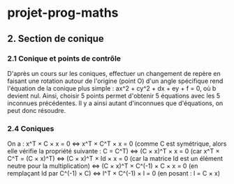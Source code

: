 # projet-prog-maths

## 2. Section de conique
### 2.1 Conique et points de contrôle
D'après un cours sur les coniques, effectuer un changement de repère en faisant une rotation autour de l'origine (point O) d'un angle spécifique rend           l'équation de la conique plus simple : ax^2 + cy^2 + dx + ey + f = 0, où b devient nul. Ainsi, choisir 5 points permet d'obtenir 5 équations avec les 5         inconnues précédentes. Il y a ainsi autant d'inconnues que d'équations, on peut donc résoudre.

### 2.4 Coniques
On a :
x^T × C × x = 0
<=> x^T × C^T × x = 0 (comme C est symétrique, alors elle vérifie la propriété suivante : C = C^T)
<=> (C × x)^T × x = 0 (car x^T × C^T = (C × x)^T)
<=> (C × x)^T × Id × x = 0 (car la matrice Id est un élément neutre pour la multiplication)
<=> (C × x)^T × C^(-1) × C × x = 0 (en remplaçant Id par C^(-1) × C)
<=> l^T × C^(-1) × l = 0 (en posant : l = C × x)
